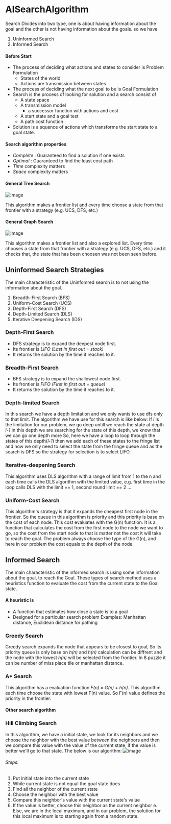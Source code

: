 # AISearchAlgorithm
Search Divides into two type, one is about having information about the goal and the other is not having information about the goals. so we have 
1. Uninformed Search
2. Informed Search

#### Before Start
 - The process of deciding what actions and states to consider is Problem Formulation
   - States of the world
   - Actions are transmission between states
 - The process of deciding what the next goal to be is Goal Formulation
 - Search is the process of looking for solution and a search consist of
   - A state space
   - A transmission model
     -  a successor function with actions and cost
   - A start state and a goal test
   - A path cost function
 - Solution is a squence of actions which transforms the start state to a goal state.

#### Search algorithm properties
- _Complete_ : Guaranteed to find a solution if one exists
- _Optimal_ : Guaranteed to find the least cost path
- _Time_ complexity matters
- _Space_ complexity matters

#### General Tree Search
![image](https://user-images.githubusercontent.com/45999644/143463346-50dc1f5a-76f7-42ca-8fe5-e7dfd797f5c3.png)

This algorithm makes a frontier list and every time choose a state from that frontier with a strategy (e.g. UCS, DFS, etc.)

#### General Graph Search
![image](https://user-images.githubusercontent.com/45999644/143463203-7d5e8c29-07a8-4795-9818-0bddd0f3e775.png)

This algorithm makes a frontier list and also a explored list. Every time chooses a state from that frontier with a strategy (e.g. UCS, DFS, etc.) and it checks that, the state that has been choosen was not been seen before.
## Uninformed Search Strategies
The main characteristic of the Uninfomred search is to not using the information about the goal.

1. Breadth-First Search (BFS)
2. Uniform-Cost Search (UCS)
3. Depth-First Search (DFS)
4. Depth-Limited Search (DLS)
5. Iterative Deepening Search (IDS)

### Depth-First Search
- DFS strategy is to expand the deepest node first. 
- Its frontier is _LIFO (Last in first out = stack)_
- It returns the solution by the time it reaches to it.

### Breadth-First Search
- BFS strategy is to expand the shallowest node first. 
- Its frontier is _FIFO (First in first out = queue)_
- It returns the solution by the time it reaches to it.

### Depth-limited Search
In this search we have a depth limitation and we only wants to use dfs only to that limit.
The algorithm we have use for this search is like below:
If _l_ is the limitation for our problem, we go deep untill we reach the state at depth _l-1_ In this depth we are searching for the state of this depth, we know that we can go one depth more So, here we have a loop to loop through the states of this depth(_l-1_) then we add each of these states to the fringe list and now we only need to select the state from the fringe queue and as the search is DFS so the strategy for selection is to select LIFO. 
### Iterative-deepening Search
This algorithm uses DLS algorithm with a range of limit from 1 to the n and each time calls the DLS algorithm with the limited value, e.g. first time in the loop calls DLS with the limit == 1, second round limit == 2 ...

### Uniform-Cost Search
This algorithm's strategy is that it expands the cheapest first node in the frontier. So the queue in this algorithm is priority and this priority is base on the cost of each node. This cost evaluates with the G(n) function. It is a function that calculates the cost from the first node to the node we want to go, so the cost from the start node to that is matter not the cost it will take to reach the goal.
The problem always choose the type of the G(n), and here in our problem the cost equals to the depth of the node.

## Informed Search
The main characteristic of the informed search is using some information about the goal, to reach the Goal. These types of search method uses a heuristics function to evaluate the cost from the current state to the Goal state.

#### A heuristic is 
- A function that estimates how close a state is to a goal
- Designed for a particular search problem
Examples: Manhattan distance, Euclidean distance for pathing

### Greedy Search
Greedy search expands the node that appears to be closest to goal, So its priority queue is only base on _h(n)_ and _h(n)_ calculation can be diffrent and the node with the lowest _h(n)_ will be selected from the frontier. In 8 puzzle it can be number of miss place tile or manhattan distance.

### A* Search
This algorithm has a evaluation function _F(n) = G(n) + h(n)_. This algorithm each time choose the state with lowest F(n) value. So F(n) value defines the priority in the frontier.

#### Other search algorithm

### Hill Climbing Search 
In this algorithm, we have a initial state, we look for its neighbors and we choose the neighbor with the best value between the neighbors and then we compare this value with the value of the current state, if the value is better we'll go to that state. The below is our algorithm:
![image](https://user-images.githubusercontent.com/45999644/146355261-f4611a44-4387-44f1-8637-1693869552bd.png)

###### Steps:
1. Put initial state into the current state
2. While current state is not equal the goal state does
3. Find all the neighbor of the current state
4. Choose the neighbor with the best value
5. Compare this neighbor's value with the current state's value
6. If the value is better, choose this neighbor as the current neighbor
e.	Else, we are in the local maximum, and in our problem, the solution for this local maximum is to starting again from a random state.

